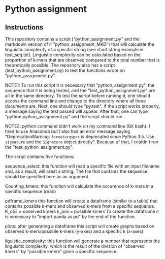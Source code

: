 # Python assignment 

## Instructions 
This repository contains a script ("python_assignment.py" and the markdown version of it "python_assignment_MKD") that will calculate the linguistic complexity of a specific string (see short string example in test_seq.txt). Linguistic complexity can be calculated based on the proportion of k-mers that are observed compared to the total number that is theoretically possible. The repository also has a script (test_python_assignment.py) to test the functions wrote on "python_assignment.py".

NOTE1: To run this script it is necessary that "python_assignment.py", the sequence that it is being tested, and the "test_python_assignment.py" are all in the same directory. To test the script before running it, one should access the command line and change to the directory where all three documents are. Next, one should type "py.test". If the script works properly, a message saying the test passed will appear. After that, one can type "python python_assignment.py" and the script should run.

NOTE2: python command didn't work on my command line (Git bash). I tried to use Anaconda but I also had an error message saying "DeprecationWarning: `formatargspec` is deprecated since Python 3.5. Use `signature` and the `Signature` object directly". Because of that, I couldn't run the "test_python_assignment.py". 

The script contains five functions:

sequence_select: this function will read a specific file with an input filename and, as a result, will creat a string. The file that contains the sequence should be specified here as an argument. 

Counting_kmers: this function will calculate the occurence of k-mers in a specific sequence (read)

pdframe_kmers this function will create a dataframe (similar to a table) that contains possible k-mers and observed k-mers from a specific sequence.
K_obs = observed kmers
k_pos = possible kmers 
To create the dataframe it is necessary to "import panda as pd" by the end of the function.

plots: after generating a dataframe this script will create graphs based on observed k-mers/possible k-mers (y-axes) and a specific k (x-axes) 

liguistic_complexity: this function will generate a number that represents the linguisitic complexity, which is the result of the division of "observed kmers" by "possible kmers" given a specific sequence. 
